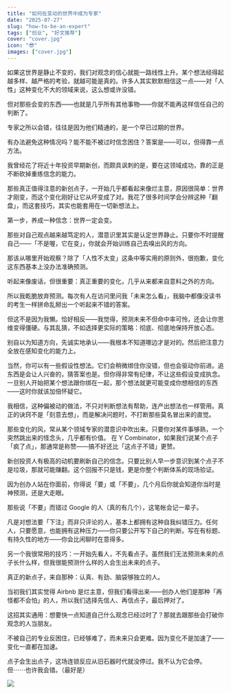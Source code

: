 ```yaml
---
title: "如何在变动的世界中成为专家"
date: "2025-07-27"
slug: "how-to-be-an-expert"
tags: ["创业", "好文推荐"]
cover: "cover.jpg"
icon: "😎"
images: ["cover.jpg"]
---
```

如果这世界是静止不变的，我们对观念的信心就能一路线性上升。某个想法经得起越多样、越严格的考验，就越可能是真的。许多人其实默默相信这一点——对「人性」这种变化不大的领域来说，这么想或许没错。



但对那些会变的东西——也就是几乎所有其他事物——你就不能再这样信任自己的判断了。



专家之所以会错，往往是因为他们精通的，是一个早已过期的世界。



有办法避免这种情况吗？能不能不被过时信念困住？答案是——可以，但得靠一点方法。



我曾经花了将近十年投资早期新创，而颇具讽刺的是，要在这领域成功，靠的正是不断砍掉重练信念的能力。



那些真正值得注意的新创点子，一开始几乎都看起来像烂主意，原因很简单：世界才刚变，而这个变化刚好让它从坏变成了对。我花了很多时间学会分辨这种「翻盘」，而这套技巧，其实也能套用在一切新想法上。



第一步，养成一种信念：世界一定会变。



那些对自己观点越来越笃定的人，潜意识里其实是认定世界静止。只要你不时提醒自己——「不是喔，它在变」，你就会开始训练自己去嗅出风的方向。



那该从哪里开始观察？除了「人性不太变」这条中等实用的原则外，很抱歉，变化这东西基本上没办法准确预测。



听起来像废话，但很重要：真正重要的变化，几乎从来都来自意料之外的方向。



所以我乾脆放弃预测。每次有人在访问里问我「未来怎么看」，我脑中都像没读书的考生一样拼命乱掰出一个听起来不错的答案。



但这不是因为我懒。恰好相反——我觉得，预测未来不但命中率可怜，还会让你思维变得僵硬。与其乱猜，不如选择更实际的策略：彻底、彻底地保持开放心态。



别自以为知道方向，先诚实地承认——我根本不知道哪边才是对的。然后把注意力全放在感知变化的能力上。



当然，你可以有一些假设性想法。它们会稍微绑住你没错，但也会驱动你前进。追东西是会让人兴奋的，猜答案也是。但你得非常有纪律，不让这些假设变成执念。
一旦别人开始把某个想法跟你绑在一起，那个想法就更可能变成你想相信的东西——这时你就该加倍怀疑它。



我相信，这种偏被动的做法，不只对判断想法有帮助，连产出想法也一样管用。真正的诀窍不是「刻意去想」，而是解决问题时，不打断那些莫名冒出来的直觉。



那些变化的风，常从某个领域专家的潜意识中吹出来。只要你对某件事够熟，一个突然跳出来的怪念头，几乎都有价值。
在 Y Combinator，如果我们说某个点子「疯了点」，那通常是称赞——搞不好还比「这点子不错」更赞。



新创投资人有极高的动机要刷新自己的信念。只要比别人早一步意识到某个点子不是垃圾，那就可能赚翻。这个回报不只是钱，更是你整个判断体系的现场验证。



因为创办人站在你面前，你得说「要」或「不要」，几个月后你就会知道你当时是神预测，还是大走眼。



那些说「不要」而错过 Google 的人（真的有几个），这笔帐会记一辈子。



凡是对想法要「下注」而非只评论的人，基本上都拥有这种自我纠错压力。任何人，只要愿意，也能拥有这种压力——你只要公开写下自己的判断。写在有标题、有持久性的地方——你会比闲聊时在意得多。



另一个我很常用的技巧：一开始先看人，不先看点子。虽然我们无法预测未来的点子长什么样，但我很能预测什么样的人会生出未来的点子。



真正的新点子，来自那种：认真、有劲、脑袋够独立的人。



当初我们其实觉得 Airbnb 是烂主意，但我们看得出来——创办人他们是那种「再怪都不会怕」的人，所以我们选择先信人、再信点子，最后押对了。



这招其实通用：想要快一点知道自己什么观念已经过时了？那就去跟那些会打破你观念的人当朋友。



不被自己的专业反困住，已经够难了，而未来只会更难。因为变化不是加速了——变化一直都在加速。



点子会生出点子，这场连锁反应从旧石器时代就没停过。我不认为它会停。
但⋯⋯也许我会错。（最好是）




![](https://prod-files-secure.s3.us-west-2.amazonaws.com/112d0858-5090-4d34-a606-b75eb8d65fd2/46476355-9cf3-4e99-9b7a-3531bc426380/1000202064.png?X-Amz-Algorithm=AWS4-HMAC-SHA256&X-Amz-Content-Sha256=UNSIGNED-PAYLOAD&X-Amz-Credential=ASIAZI2LB4664PXJV623%2F20251004%2Fus-west-2%2Fs3%2Faws4_request&X-Amz-Date=20251004T232723Z&X-Amz-Expires=3600&X-Amz-Security-Token=IQoJb3JpZ2luX2VjEM7%2F%2F%2F%2F%2F%2F%2F%2F%2F%2FwEaCXVzLXdlc3QtMiJHMEUCIFUgvrw9mQpfhNbWiSAv9M%2FLA3XeFyRuQqFXLIAmPmHRAiEAv3Frg04v3fJEEJnB80jMXQz0z44Npn4wgzOvJTJQHtYq%2FwMIZxAAGgw2Mzc0MjMxODM4MDUiDP4ppMq0tfx%2B4ObVbyrcA5eDlXxGXSU6qsjBLo%2B%2BuCLihM2ImkAiPbWvrG8bswfdtaNLgB58NYP1rVXN%2FKTFCLmzx5FcVIhxhH5sx9fpasNGEFyhzLmTn3CvOtXrydKcMA80INwbilvLv3wYG5x70lDKeWl2o7gp3scfiww3sQ0eMEGy9HRE2vB7%2BGjTK%2BqhYXp2ASKm5rWMtz1aPRkU2mSXysZFchPpYqmxOd8tucyqDaF8Q%2BfaxpouXxX16s5m33N0uIq%2BON77qWPunAlS8dwSlAWUxQtMqZyUErvXRj1fBW7VN6LSS0dCGGcMt7%2BMSgsYMH5t6SgrNsY8bXkW%2FsxbicGXH9zbd%2BK0zoEaTJuVKCCltejkmbOoDcpnX49Ex1Jp%2B1qMlzdbdhJNGxNxL40tOk2yCqvIEl%2B8gAkb1L1fVYq2ZIQI3QI1Pf%2Bec91sttw9D7MDswNIBhmRuqlJO4hd54s5xIsbSPkt%2BaDSxPOa8SCZaKOJNKAuEy4ShZR0pkPmhmwFWwFzPxwGNFrFb1fyxkY8VUX5pzxKGe65y98bq61c3lJmHXX6OnVqVjG%2BbafuZrzliAAev21d9J430voU9evlzNCaKG1vvDCmD8Xtl%2FAI9cHnSRWGb611hZYAbSxXVM7OUo4e2eEYMPOrhscGOqUBUDc7Vmyv6gvMKO%2BdHRd86lLINNzmrma1zNeB2k4MoYLHjKJ%2Fo%2FU5JEl0aI3%2BWvVaP0oxlP9USWUTvbo4C1CutgkLRDQeGJ8NQwYG9r5rT3GDxkqswTiLys1nut1%2B9vLedwGlZecIa1hzwQuyFwOlt1lyxOefRGuehB9RSAqs8BoGrJt9hjrf406384E7NPBTgnbrl0A%2FUwCjjiZ%2FzCElblmU8Bfs&X-Amz-Signature=603c8a7b53c0da6ad3768241d56ab0af3f46fa3ad99879f3a528f57b4453497c&X-Amz-SignedHeaders=host&x-amz-checksum-mode=ENABLED&x-id=GetObject)

